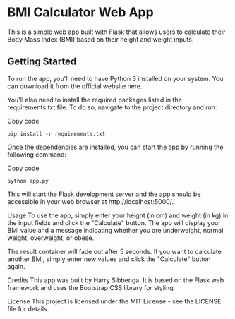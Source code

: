 # BMI Calculator Web App

This is a simple web app built with Flask that allows users to calculate their Body Mass Index (BMI) based on their height and weight inputs.

## Getting Started

To run the app, you'll need to have Python 3 installed on your system. You can download it from the official website here.

You'll also need to install the required packages listed in the requirements.txt file. To do so, navigate to the project directory and run:

Copy code
```
pip install -r requirements.txt
```
Once the dependencies are installed, you can start the app by running the following command:

Copy code
```
python app.py
```
This will start the Flask development server and the app should be accessible in your web browser at http://localhost:5000/.

Usage
To use the app, simply enter your height (in cm) and weight (in kg) in the input fields and click the "Calculate" button. The app will display your BMI value and a message indicating whether you are underweight, normal weight, overweight, or obese.

The result container will fade out after 5 seconds. If you want to calculate another BMI, simply enter new values and click the "Calculate" button again.

Credits
This app was built by Harry Sibbenga. It is based on the Flask web framework and uses the Bootstrap CSS library for styling.

License
This project is licensed under the MIT License - see the LICENSE file for details.
